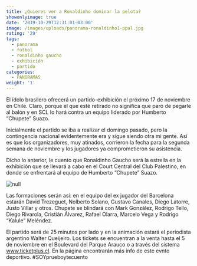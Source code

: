 ```yaml
---
title: ¿Quieres ver a Ronaldinho dominar la pelota?
showonlyimage: true
date: '2019-10-29T12:31:01-03:00'
image: /images/uploads/panorama-ronaldinho1-ppal.jpg
rating: '29'
tags:
  - panorama
  - fútbol
  - ronaldinho gaucho
  - exhibición
  - partido
categories:
  - PANORAMAS
weight: '1'
---
```

El ídolo brasilero ofrecerá un partido-exhibición el próximo 17 de noviembre en Chile. Claro, porque el que esté retirado no significa que paró de pegarle al balón y en SCL lo hará contra un equipo liderado por Humberto “Chupete” Suazo.

<!--more-->

Inicialmente el partido se iba a realizar el domingo pasado, pero la contingencia nacional evidentemente era y sigue siendo otra mi gente. Así es que los organizadores, muy atinados, corrieron la fecha para la segunda semana de noviembre y los jugadores ya comprometieron su asistencia.

Dicho lo anterior, le cuento que Ronaldinho Gaucho será la estrella en la exhibición que se llevará a cabo en el Court Central del Club Palestino, en donde se enfrentará al equipo de Humberto “Chupete” Suazo.

![null](/images/uploads/panorama-ronaldinho2.jpg)

Las formaciones serán así: en el equipo del ex jugador del Barcelona estarán David Trezeguet, Nolberto Solano, Gustavo Canales, Diego Latorre, Justo Villar y otros. Chupete se blindará con Mark González, Rodrigo Tello, Diego Rivarola, Cristián Álvarez, Rafael Olarra, Marcelo Vega y Rodrigo “Kalule” Meléndez.

El partido será de 25 minutos por lado y en la animación estará el periodista argentino Walter Queijeiro. Los tickets se encuentran a la venta hasta el 5 de noviembre en el Boulevard del Parque Arauco o a través del sistema www.ticketplus.cl. En la página encontrarán más info de este evnto deportivo. #SOYprueboytecuento
